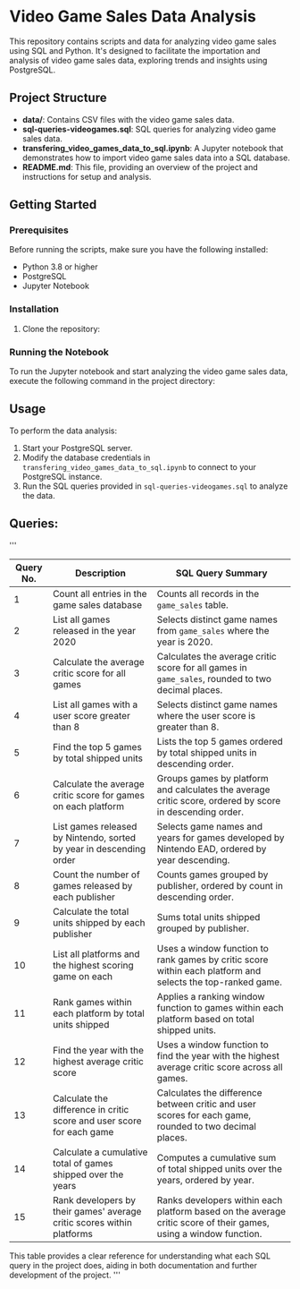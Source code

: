 # Video Game Sales Data Analysis

This repository contains scripts and data for analyzing video game sales using SQL and Python. It's designed to facilitate the importation and analysis of video game sales data, exploring trends and insights using PostgreSQL.

## Project Structure

- **data/**: Contains CSV files with the video game sales data.
- **sql-queries-videogames.sql**: SQL queries for analyzing video game sales data.
- **transfering_video_games_data_to_sql.ipynb**: A Jupyter notebook that demonstrates how to import video game sales data into a SQL database.
- **README.md**: This file, providing an overview of the project and instructions for setup and analysis.

## Getting Started

### Prerequisites

Before running the scripts, make sure you have the following installed:
- Python 3.8 or higher
- PostgreSQL
- Jupyter Notebook

### Installation

1. Clone the repository:

### Running the Notebook

To run the Jupyter notebook and start analyzing the video game sales data, execute the following command in the project directory:


## Usage

To perform the data analysis:
1. Start your PostgreSQL server.
2. Modify the database credentials in `transfering_video_games_data_to_sql.ipynb` to connect to your PostgreSQL instance.
3. Run the SQL queries provided in `sql-queries-videogames.sql` to analyze the data.

## Queries:
'''

| Query No. | Description                                                           | SQL Query Summary                                                                                               |
|-----------|-----------------------------------------------------------------------|----------------------------------------------------------------------------------------------------------------|
| 1         | Count all entries in the game sales database                          | Counts all records in the `game_sales` table.                                                                  |
| 2         | List all games released in the year 2020                              | Selects distinct game names from `game_sales` where the year is 2020.                                          |
| 3         | Calculate the average critic score for all games                      | Calculates the average critic score for all games in `game_sales`, rounded to two decimal places.              |
| 4         | List all games with a user score greater than 8                       | Selects distinct game names where the user score is greater than 8.                                            |
| 5         | Find the top 5 games by total shipped units                           | Lists the top 5 games ordered by total shipped units in descending order.                                      |
| 6         | Calculate the average critic score for games on each platform         | Groups games by platform and calculates the average critic score, ordered by score in descending order.        |
| 7         | List games released by Nintendo, sorted by year in descending order   | Selects game names and years for games developed by Nintendo EAD, ordered by year descending.                  |
| 8         | Count the number of games released by each publisher                  | Counts games grouped by publisher, ordered by count in descending order.                                       |
| 9         | Calculate the total units shipped by each publisher                   | Sums total units shipped grouped by publisher.                                                                 |
| 10        | List all platforms and the highest scoring game on each               | Uses a window function to rank games by critic score within each platform and selects the top-ranked game.     |
| 11        | Rank games within each platform by total units shipped                | Applies a ranking window function to games within each platform based on total shipped units.                  |
| 12        | Find the year with the highest average critic score                   | Uses a window function to find the year with the highest average critic score across all games.                |
| 13        | Calculate the difference in critic score and user score for each game | Calculates the difference between critic and user scores for each game, rounded to two decimal places.         |
| 14        | Calculate a cumulative total of games shipped over the years          | Computes a cumulative sum of total shipped units over the years, ordered by year.                              |
| 15        | Rank developers by their games' average critic scores within platforms| Ranks developers within each platform based on the average critic score of their games, using a window function.|

This table provides a clear reference for understanding what each SQL query in the project does, aiding in both documentation and further development of the project.
'''


